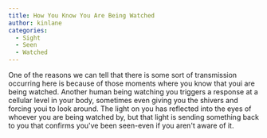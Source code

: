 ```yaml
---
title: How You Know You Are Being Watched
author: kinlane
categories:
  - Sight
  - Seen
  - Watched
---
```

One of the reasons we can tell that there is some sort of transmission occurring here is because of those moments where you know that youi are being watched. Another human being watching you triggers a response at a cellular level in your body, sometimes even giving you the shivers and forcing youi to look around. The light on you has reflected into the eyes of whoever you are being watched by, but that light is sending something back to you that confirms you've been seen-even if you aren't aware of it. 